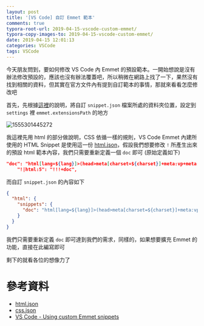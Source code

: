 ```yaml
---
layout: post
title: '[VS Code] 自訂 Emmet 範本'
comments: true
typora-root-url: 2019-04-15-vscode-custom-emmet/
typora-copy-images-to: 2019-04-15-vscode-custom-emmet/
date: 2019-04-15 12:01:13
categories: VSCode
tags: VSCode
---
```


今天朋友問到，要如何修改 VS Code 內 Emmet 的預設範本。一開始想說是沒有辦法修改預設的，應該也沒有辦法覆蓋吧，所以稍微在網路上找了一下，果然沒有找到相關的資料，但其實在官方文件內有提到自訂範本的事情，那就來看看怎麼修改吧

<!-- more -->

首先，先根據[這裡](https://code.visualstudio.com/docs/editor/emmet#_using-custom-emmet-snippets)的說明，將自訂 `snippet.json` 檔案所處的資料夾位置，設定到 `settings` 裡 `emmet.extensionsPath` 的地方

![1555301445272](1555301445272.png)

我這裡先用 html 的部分做說明，CSS 依循一樣的規則，VS Code Emmet 內建所使用的 HTML Snippet 是使用這一份 [html.json](https://github.com/emmetio/snippets/blob/master/html.json)，假設我們想要修改 `!` 所產生出來的預設 html 範本內容，我們只需要重新定義一個 `doc` 即可 (原始定義如下)

```json
"doc": "html[lang=${lang}]>(head>meta[charset=${charset}]+meta:vp+meta:edge+title{${1:Document}})+body",
	"!|html:5": "!!!+doc",
```

而自訂 `snippet.json` 的內容如下

```json
{
  "html": {
    "snippets": {
      "doc": "html[lang=${lang}]>(head>meta[charset=${charset}]+meta:vp+meta:edge+title{${1:Documentttt}})+body"
    }
  }
}

```

我們只需要重新定義 `doc` 即可達到我們的需求，同樣的，如果想要擴充 Emmet 的功能，直接在此編寫即可

剩下的就看各位的想像力了

# 參考資料

* [html.json](https://github.com/emmetio/snippets/blob/master/html.json)
* [css.json](https://github.com/emmetio/snippets/blob/master/css.json)
* [VS Code - Using custom Emmet snippets](https://code.visualstudio.com/docs/editor/emmet#_using-custom-emmet-snippets)
